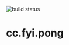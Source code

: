 ![build status](https://github.com/buckfullingham/cc.fyi.pong/actions/workflows/build.yml/badge.svg)

# cc.fyi.pong
